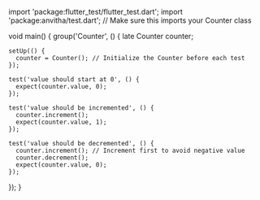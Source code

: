 import 'package:flutter_test/flutter_test.dart';
import 'package:anvitha/test.dart'; // Make sure this imports your Counter class

void main() {
  group('Counter', () {
    late Counter counter;

    setUp(() {
      counter = Counter(); // Initialize the Counter before each test
    });

    test('value should start at 0', () {
      expect(counter.value, 0);
    });

    test('value should be incremented', () {
      counter.increment();
      expect(counter.value, 1);
    });

    test('value should be decremented', () {
      counter.increment(); // Increment first to avoid negative value
      counter.decrement();
      expect(counter.value, 0);
    });
  });
}
